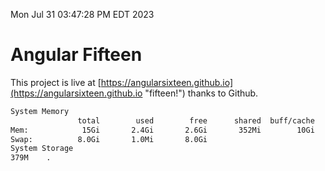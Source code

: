 Mon Jul 31 03:47:28 PM EDT 2023

# Angular Fifteen


This project is live at [https://angularsixteen.github.io](https://angularsixteen.github.io "fifteen!") thanks to Github.

```bash
System Memory
               total        used        free      shared  buff/cache   available
Mem:            15Gi       2.4Gi       2.6Gi       352Mi        10Gi        12Gi
Swap:          8.0Gi       1.0Mi       8.0Gi
System Storage
379M	.
```
